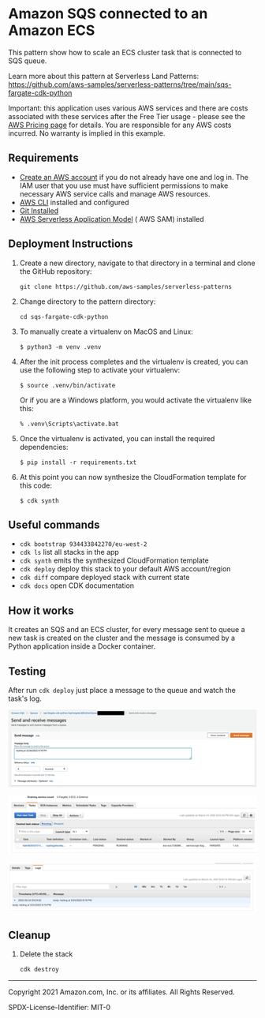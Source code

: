 # Amazon SQS connected to an Amazon ECS

This pattern show how to scale an ECS cluster task that is connected to SQS queue.

Learn more about this pattern at Serverless Land
Patterns: https://github.com/aws-samples/serverless-patterns/tree/main/sqs-fargate-cdk-python

Important: this application uses various AWS services and there are costs associated with these services after the Free
Tier usage - please see the [AWS Pricing page](https://aws.amazon.com/pricing/) for details. You are responsible for any
AWS costs incurred. No warranty is implied in this example.

## Requirements

* [Create an AWS account](https://portal.aws.amazon.com/gp/aws/developer/registration/index.html) if you do not already
  have one and log in. The IAM user that you use must have sufficient permissions to make necessary AWS service calls
  and manage AWS resources.
* [AWS CLI](https://docs.aws.amazon.com/cli/latest/userguide/install-cliv2.html) installed and configured
* [Git Installed](https://git-scm.com/book/en/v2/Getting-Started-Installing-Git)
* [AWS Serverless Application Model](https://docs.aws.amazon.com/serverless-application-model/latest/developerguide/serverless-sam-cli-install.html) (
  AWS SAM) installed

## Deployment Instructions

1. Create a new directory, navigate to that directory in a terminal and clone the GitHub repository:
    ``` 
    git clone https://github.com/aws-samples/serverless-patterns
    ```
1. Change directory to the pattern directory:
    ```
    cd sqs-fargate-cdk-python
    ```
1. To manually create a virtualenv on MacOS and Linux:
    ```
    $ python3 -m venv .venv
    ```
1. After the init process completes and the virtualenv is created, you can use the following step to activate your
   virtualenv:
    ```
    $ source .venv/bin/activate
    ```

   Or if you are a Windows platform, you would activate the virtualenv like this:

    ```
    % .venv\Scripts\activate.bat
    ```
1. Once the virtualenv is activated, you can install the required dependencies:
    ```
    $ pip install -r requirements.txt
    ```
1. At this point you can now synthesize the CloudFormation template for this code:
    ```
    $ cdk synth
    ```

## Useful commands
* ` cdk bootstrap 934433842270/eu-west-2 `
* `cdk ls`          list all stacks in the app
* `cdk synth`       emits the synthesized CloudFormation template
* `cdk deploy`      deploy this stack to your default AWS account/region
* `cdk diff`        compare deployed stack with current state
* `cdk docs`        open CDK documentation

## How it works

It creates an SQS and an ECS cluster, for every message sent to queue a new task is created on the cluster and the
message is consumed by a Python application inside a Docker container.

## Testing

After run `cdk deploy` just place a message to the queue and watch the task's log.

![image](images/image_01.png)

![image](images/image_02.png)

![image](images/image_03.png)

## Cleanup

1. Delete the stack
    ```bash
    cdk destroy
    ```

----
Copyright 2021 Amazon.com, Inc. or its affiliates. All Rights Reserved.

SPDX-License-Identifier: MIT-0
